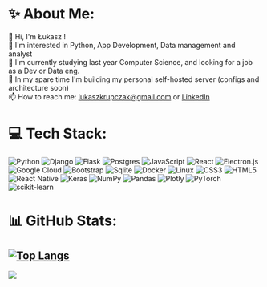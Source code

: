 # ✨ About Me:

👋 Hi, I'm Łukasz ! \
👀 I'm interested in Python, App Development, Data management and analyst \
🌱 I'm currently studying last year Computer Science, and looking for a job as a Dev or Data eng. \
🔭 In my spare time I'm building my personal self-hosted server (configs and architecture soon) \
📫 How to reach me: lukaszkrupczak@gmail.com or [LinkedIn](https://www.linkedin.com/in/lukasz-krupczak/)

# 💻 Tech Stack:
![Python](https://img.shields.io/badge/Python-3776AB.svg?style=for-the-badge&logo=Python&logoColor=white) ![Django](https://img.shields.io/badge/Django-092E20.svg?style=for-the-badge&logo=Django&logoColor=white) ![Flask](https://img.shields.io/badge/Flask-000000.svg?style=for-the-badge&logo=Flask&logoColor=white) ![Postgres](https://img.shields.io/badge/PostgreSQL-4169E1.svg?style=for-the-badge&logo=PostgreSQL&logoColor=white) ![JavaScript](https://img.shields.io/badge/JavaScript-F7DF1E.svg?style=for-the-badge&logo=JavaScript&logoColor=black) ![React](https://img.shields.io/badge/react-%2320232a.svg?style=for-the-badge&logo=react&logoColor=%2361DAFB) ![Electron.js](https://img.shields.io/badge/Electron-191970?style=for-the-badge&logo=Electron&logoColor=white) ![Google Cloud](https://img.shields.io/badge/GoogleCloud-%234285F4.svg?style=for-the-badge&logo=google-cloud&logoColor=white) ![Bootstrap](https://img.shields.io/badge/Bootstrap-7952B3.svg?style=for-the-badge&logo=Bootstrap&logoColor=white) ![Sqlite](https://img.shields.io/badge/SQLite-003B57.svg?style=for-the-badge&logo=SQLite&logoColor=white) ![Docker](https://img.shields.io/badge/Docker-2496ED.svg?style=for-the-badge&logo=Docker&logoColor=white) ![Linux](https://img.shields.io/badge/Linux-FCC624?style=for-the-badge&logo=linux&logoColor=black) ![CSS3](https://img.shields.io/badge/CSS3-1572B6.svg?style=for-the-badge&logo=CSS3&logoColor=white) ![HTML5](https://img.shields.io/badge/html5-%23E34F26.svg?style=for-the-badge&logo=html5&logoColor=white) ![React Native](https://img.shields.io/badge/react_native-%2320232a.svg?style=for-the-badge&logo=react&logoColor=%2361DAFB) ![Keras](https://img.shields.io/badge/Keras-%23D00000.svg?style=for-the-badge&logo=Keras&logoColor=white) ![NumPy](https://img.shields.io/badge/numpy-%23013243.svg?style=for-the-badge&logo=numpy&logoColor=white) ![Pandas](https://img.shields.io/badge/pandas-%23150458.svg?style=for-the-badge&logo=pandas&logoColor=white) ![Plotly](https://img.shields.io/badge/Plotly-%233F4F75.svg?style=for-the-badge&logo=plotly&logoColor=white) ![PyTorch](https://img.shields.io/badge/PyTorch-%23EE4C2C.svg?style=for-the-badge&logo=PyTorch&logoColor=white) ![scikit-learn](https://img.shields.io/badge/scikit--learn-%23F7931E.svg?style=for-the-badge&logo=scikit-learn&logoColor=white) 

# 📊 GitHub Stats:
[![Top Langs](https://github-readme-stats-alpha-rosy-70.vercel.app/api/top-langs/?username=Nowidas&hide=jupyter%20notebook&layout=compact&theme=dark)](https://github.com/anuraghazra/github-readme-stats)
---
[![](https://visitcount.itsvg.in/api?id=Nowidas&label=Views&color=1&icon=5&pretty=true)](https://visitcount.itsvg.in)
<!--
**Nowidas/Nowidas** is a ✨ _special_ ✨ repository because its `README.md` (this file) appears on your GitHub profile.

Here are some ideas to get you started:

- 🔭 I’m currently working on ...
- 🌱 I’m currently learning ...
- 👯 I’m looking to collaborate on ...
- 🤔 I’m looking for help with ...
- 💬 Ask me about ...
- 📫 How to reach me: ...
- 😄 Pronouns: ...
- ⚡ Fun fact: ...
-->
